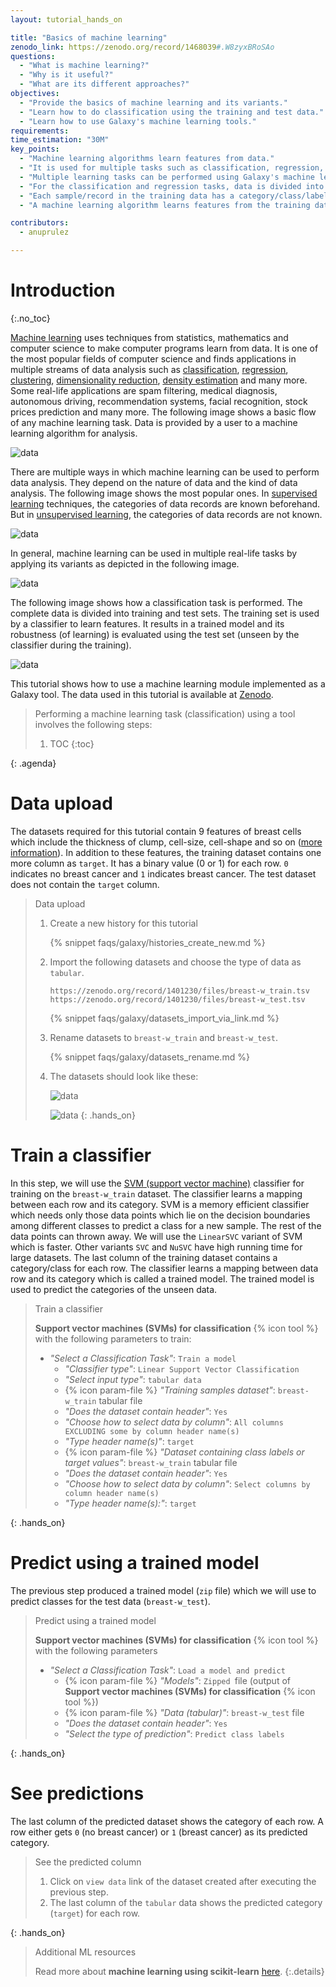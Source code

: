 ```yaml
---
layout: tutorial_hands_on

title: "Basics of machine learning"
zenodo_link: https://zenodo.org/record/1468039#.W8zyxBRoSAo
questions:
  - "What is machine learning?"
  - "Why is it useful?"
  - "What are its different approaches?"
objectives:
  - "Provide the basics of machine learning and its variants."
  - "Learn how to do classification using the training and test data."
  - "Learn how to use Galaxy's machine learning tools."
requirements:
time_estimation: "30M"
key_points:
  - "Machine learning algorithms learn features from data."
  - "It is used for multiple tasks such as classification, regression, clustering and so on."
  - "Multiple learning tasks can be performed using Galaxy's machine learning tools."
  - "For the classification and regression tasks, data is divided into training and test sets."
  - "Each sample/record in the training data has a category/class/label."
  - "A machine learning algorithm learns features from the training data and do predictions on the test data."

contributors:
  - anuprulez

---
```


# Introduction
{:.no_toc}

[Machine learning](https://en.wikipedia.org/wiki/Machine_learning) uses techniques from statistics, mathematics and computer science to make computer programs learn from data. It is one of the most popular fields of computer science and finds applications in multiple streams of data analysis such as [classification](https://en.wikipedia.org/wiki/Statistical_classification), [regression](https://en.wikipedia.org/wiki/Regression_analysis), [clustering](https://en.wikipedia.org/wiki/Cluster_analysis), [dimensionality reduction](https://en.wikipedia.org/wiki/Dimensionality_reduction), [density estimation](https://en.wikipedia.org/wiki/Density_estimation) and many more. Some real-life applications are spam filtering, medical diagnosis, autonomous driving, recommendation systems, facial recognition, stock prices prediction and many more. The following image shows a basic flow of any machine learning task. Data is provided by a user to a machine learning algorithm for analysis.

![data](images/ml_basics.png "Flow of a machine learning task.")

There are multiple ways in which machine learning can be used to perform data analysis. They depend on the nature of data and the kind of data analysis. The following image shows the most popular ones. In [supervised learning](https://en.wikipedia.org/wiki/Supervised_learning) techniques, the categories of data records are known beforehand. But in [unsupervised learning](https://en.wikipedia.org/wiki/Unsupervised_learning), the categories of data records are not known.

![data](images/variants_ml.png "Different types of machine learning.")

In general, machine learning can be used in multiple real-life tasks by applying its variants as depicted in the following image.

![data](images/usage_ml.png "Real-life usage of machine learning.")

The following image shows how a classification task is performed. The complete data is divided into training and test sets. The training set is used by a classifier to learn features. It results in a trained model and its robustness (of learning) is evaluated using the test set (unseen by the classifier during the training).

![data](images/prediction.png "Supervised learning.")

This tutorial shows how to use a machine learning module implemented as a Galaxy tool. The data used in this tutorial is available at [Zenodo](https://zenodo.org/record/1468039#.W8zyxBRoSAo).

> <agenda-title></agenda-title>
>
> Performing a machine learning task (classification) using a tool involves the following steps:
>
> 1. TOC
> {:toc}
>
{: .agenda}

# Data upload

The datasets required for this tutorial contain 9 features of breast cells which include the thickness of clump, cell-size, cell-shape and so on ([more information](https://github.com/EpistasisLab/penn-ml-benchmarks/tree/master/datasets/classification/breast-w)). In addition to these features, the training dataset contains one more column as `target`. It has a binary value (0 or 1) for each row. `0` indicates no breast cancer and `1` indicates breast cancer. The test dataset does not contain the `target` column.


> <hands-on-title>Data upload</hands-on-title>
>
> 1. Create a new history for this tutorial
>
>    {% snippet faqs/galaxy/histories_create_new.md %}
>
> 2. Import the following datasets and choose the type of data as `tabular`.
>
>    ```
>    https://zenodo.org/record/1401230/files/breast-w_train.tsv
>    https://zenodo.org/record/1401230/files/breast-w_test.tsv
>    ```
>
>    {% snippet faqs/galaxy/datasets_import_via_link.md %}
>
> 3. Rename datasets to `breast-w_train` and `breast-w_test`.
>
>    {% snippet faqs/galaxy/datasets_rename.md %}
>
> 4. The datasets should look like these:
>
>
>    ![data](images/train_data.png "Training data (breast-w_train) with targets (9 features and one target).")
>
>
>    ![data](images/test_data.png "Test data (breast-w_test) (9 features and no target).")
{: .hands_on}


# Train a classifier
In this step, we will use the [SVM (support vector machine)](https://scikit-learn.org/stable/modules/svm.html#svm-classification) classifier for training on the `breast-w_train` dataset. The classifier learns a mapping between each row and its category. SVM is a memory efficient classifier which needs only those data points which lie on the decision boundaries among different classes to predict a class for a new sample. The rest of the data points can thrown away. We will use the `LinearSVC` variant of SVM which is faster. Other variants `SVC` and `NuSVC` have high running time for large datasets. The last column of the training dataset contains a category/class for each row. The classifier learns a mapping between data row and its category which is called a trained model. The trained model is used to predict the categories of the unseen data.

> <hands-on-title>Train a classifier</hands-on-title>
>
> **Support vector machines (SVMs) for classification** {% icon tool %} with the following parameters to train:
>    - *"Select a Classification Task"*: `Train a model`
>        - *"Classifier type"*: `Linear Support Vector Classification`
>        - *"Select input type"*: `tabular data`
>        - {% icon param-file %} *"Training samples dataset"*: `breast-w_train` tabular file
>        - *"Does the dataset contain header"*: `Yes`
>        - *"Choose how to select data by column"*: `All columns EXCLUDING some by column header name(s)`
>        - *"Type header name(s)"*: `target`
>        - {% icon param-file %} *"Dataset containing class labels or target values"*: `breast-w_train` tabular file
>        - *"Does the dataset contain header"*: `Yes`
>        - *"Choose how to select data by column"*: `Select columns by column header name(s)`
>        - *"Type header name(s):"*: `target`
>
{: .hands_on}


# Predict using a trained model
The previous step produced a trained model (`zip` file) which we will use to predict classes for the test data (`breast-w_test`).

> <hands-on-title>Predict using a trained model</hands-on-title>
>
> **Support vector machines (SVMs) for classification** {% icon tool %} with the following parameters
>
>    - *"Select a Classification Task"*: `Load a model and predict`
>        - {% icon param-file %} *"Models"*: `Zipped `file (output of **Support vector machines (SVMs) for classification** {% icon tool %})
>        - {% icon param-file %} *"Data (tabular)"*: `breast-w_test` file
>        - *"Does the dataset contain header"*: `Yes`
>        - *"Select the type of prediction"*: `Predict class labels`
>
{: .hands_on}


# See predictions
The last column of the predicted dataset shows the category of each row. A row either gets `0` (no breast cancer) or `1` (breast cancer) as its predicted category.

> <hands-on-title>See the predicted column</hands-on-title>
> 1. Click on `view data` link of the dataset created after executing the previous step.
> 2. The last column of the `tabular` data shows the predicted category (`target`) for each row.
>
{: .hands_on}


> <details-title>Additional ML resources</details-title>
>
> Read more about **machine learning using scikit-learn** [here](http://scikit-learn.org/stable/).
{:.details}
